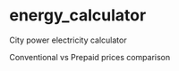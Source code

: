 # energy_calculator


City power electricity calculator


Conventional vs Prepaid prices comparison
